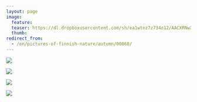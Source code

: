 ```yaml
---
layout: page
image:
  feature:
  teaser: https://dl.dropboxusercontent.com/sh/ea1wtnz7z734o12/AACXRNwX2oajpyluKoV2-LLsa/luontokuvat/syksy/DSC49745-245px.jpg
  thumb:
redirect_from:
  - /en/pictures-of-finnish-nature/autumn/00060/
---
```


[![](https://dl.dropboxusercontent.com/sh/ea1wtnz7z734o12/AACPSkVsFXfBq5UssFs8meORa/luontokuvat/syksy/DSC49745-800px.jpg)](https://dl.dropboxusercontent.com/sh/ea1wtnz7z734o12/AADPRglt_dZh6hFuZ2n4QAuJa/luontokuvat/syksy/DSC49745.jpg)

[![](https://dl.dropboxusercontent.com/sh/ea1wtnz7z734o12/AACCDnGteG6TTu8T8c16l9xta/luontokuvat/syksy/DSC49746-800px.jpg)](https://dl.dropboxusercontent.com/sh/ea1wtnz7z734o12/AABRGVewl1Lnr5BKjXOO2ouQa/luontokuvat/syksy/DSC49746.jpg)

[![](https://dl.dropboxusercontent.com/sh/ea1wtnz7z734o12/AACqhj2MgSHs-Ie0nMqKQH89a/luontokuvat/syksy/DSC49754-800px.jpg)](https://dl.dropboxusercontent.com/sh/ea1wtnz7z734o12/AAC4ceTa3gS4wC1aG9ZTdauka/luontokuvat/syksy/DSC49754.jpg)

[![](https://dl.dropboxusercontent.com/sh/ea1wtnz7z734o12/AACQPZIhU9vbl3g5OkXDo6isa/luontokuvat/syksy/DSC49763-800px.jpg)](https://dl.dropboxusercontent.com/sh/ea1wtnz7z734o12/AABn0FITgyDHZ9xDV27r0yafa/luontokuvat/syksy/DSC49763.jpg)
